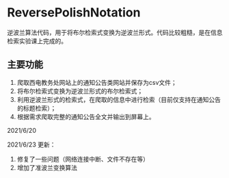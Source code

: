 # ReversePolishNotation

逆波兰算法代码，用于将布尔检索式变换为逆波兰形式。代码比较粗糙，是在信息检索实验课上完成的。

## 主要功能

1. 爬取西电教务处网站上的通知公告类网站并保存为csv文件；
2. 将布尔检索式变换为逆波兰形式的布尔检索式；
3. 利用逆波兰形式的检索式，在爬取的信息中进行检索（目前仅支持在通知公告的标题检索）；
4. 根据需求爬取完整的通知公告全文并输出到屏幕上。

2021/6/20



2021/6/23 更新：

1. 修复了一些问题（网络连接中断、文件不存在等）
2. 增加了准波兰变换算法
